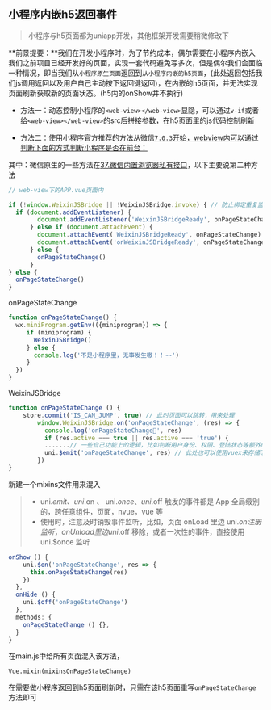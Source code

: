 ## 小程序内嵌h5返回事件

> 小程序与h5页面都为uniapp开发，其他框架开发需要稍微修改下

**前景提要：**我们在开发小程序时，为了节约成本，偶尔需要在小程序内嵌入我们之前项目已经开发好的页面，实现一套代码避免写多次，但是偶尔我们会面临一种情况，即当我们从`小程序原生页面`返回到`从小程序内嵌的h5页面`，(此处返回包括我们js调用返回以及用户自己主动按下返回键返回)，在内嵌的h5页面，并无法实现页面刷新获取新的页面状态。(h5内的onShow并不执行)

* 方法一：动态控制小程序的`<web-view></web-view>`显隐，可以通过`v-if`或者给`<web-view></web-view>`的src后拼接参数，在h5页面里的js代码控制刷新

* 方法二：使用小程序官方推荐的方法[从微信`7.0.3`开始，webview内可以通过判断下面的方式判断小程序是否在前台：](https://developers.weixin.qq.com/miniprogram/dev/component/web-view.html)

其中：微信原生的一些方法在[37.微信内置浏览器私有接口](./37.微信内置浏览器私有接口.md)，以下主要说第二种方法

```js
// web-view下的APP.vue页面内

if (!window.WeixinJSBridge || !WeixinJSBridge.invoke) { // 防止绑定重复监听
  if (document.addEventListener) {
        document.addEventListener('WeixinJSBridgeReady', onPageStateChange, false)
      } else if (document.attachEvent) {
        document.attachEvent('WeixinJSBridgeReady', onPageStateChange)
        document.attachEvent('onWeixinJSBridgeReady', onPageStateChange)
      } else {
        onPageStateChange()
      }
} else {
  onPageStateChange()
}
```


onPageStateChange
```js
function onPageStateChange() {
  wx.miniProgram.getEnv(({miniprogram}) => {
     if (miniprogram) {
       WeixinJSBridge()
     } else {
       console.log('不是小程序里，无事发生嗷！！~~')
     }
  })
}
```

WeixinJSBridge

```js
function onPageStateChange () {
    store.commit('IS_CAN_JUMP', true) // 此时页面可以跳转，用来处理
        window.WeixinJSBridge.on('onPageStateChange', (res) => {
          console.log('onPageStateChange🚀', res)
          if (res.active === true || res.active === 'true') {
          .......// 一些自己功能上的逻辑，比如判断用户身份、权限、登陆状态等额外的逻辑
          uni.$emit('onPageStateChange', res) // 此处也可以使用vuex来存储改变状态或者也可以控制路由来实现重新刷新，此处只讨论混入的方法
        })
}
```

新建一个mixins文件用来混入

> - uni.$emit、 uni.$on 、 uni.$once 、uni.$off 触发的事件都是 App 全局级别的，跨任意组件，页面，nvue，vue 等
> - 使用时，注意及时销毁事件监听，比如，页面 onLoad 里边 uni.$on 注册监听，onUnload 里边 uni.$off 移除，或者一次性的事件，直接使用 uni.$once 监听

```js
onShow () {
    uni.$on('onPageStateChange', res => {
      this.onPageStateChange(res)
    })
  },
  onHide () {
    uni.$off('onPageStateChange')
  },
  methods: {
    onPageStateChange () {},
  }
}
```


在main.js中给所有页面混入该方法，

```
Vue.mixin(mixinsOnPageStateChange)
```

在需要做小程序返回到h5页面刷新时，只需在该h5页面重写`onPageStateChange`方法即可
